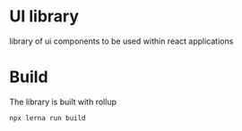 # UI library

library of ui components to be used within react applications

# Build
The library is built with rollup
```
npx lerna run build
```
